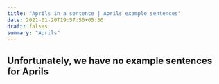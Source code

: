 ```yaml
---
title: "Aprils in a sentence | Aprils example sentences"
date: 2021-01-20T19:57:50+05:30
draft: falses
summary: "Aprils"
---
```

## Unfortunately, we have no example sentences for Aprils                 
